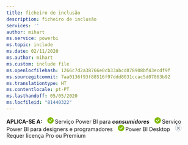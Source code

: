 ```yaml
---
title: ficheiro de inclusão
description: ficheiro de inclusão
services: ''
author: mihart
ms.service: powerbi
ms.topic: include
ms.date: 02/11/2020
ms.author: mihart
ms.custom: include file
ms.openlocfilehash: 1266c7d2a38766e0cb33abcd878908bf43ecdf9f
ms.sourcegitcommit: 7aa0136f93f88516f97ddd8031ccac5d07863b92
ms.translationtype: HT
ms.contentlocale: pt-PT
ms.lasthandoff: 05/05/2020
ms.locfileid: "81440322"
---
```

<Token>**APLICA-SE A:** ![sim](media/yes.png)Serviço Power BI para ***consumidores*** ![sim](media/yes.png)Serviço Power BI para designers e programadores ![sim](media/yes.png)Power BI Desktop ![não](media/no.png)Requer licença Pro ou Premium </Token>